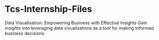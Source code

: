 # Tcs-Internship-Files
Data Visualisation: Empowering Business with Effective Insights Gain insights into leveraging data visualisations as a tool for making informed business decisions.
